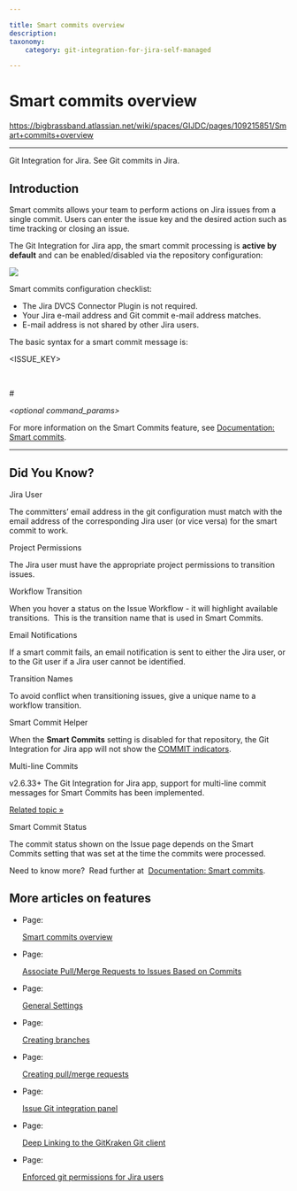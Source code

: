 ```yaml
---

title: Smart commits overview
description:
taxonomy:
    category: git-integration-for-jira-self-managed

---
```



# Smart commits overview

<https://bigbrassband.atlassian.net/wiki/spaces/GIJDC/pages/109215851/Smart+commits+overview>

* * *

  

Git Integration for Jira. See Git commits in Jira.

## **Introduction**

Smart commits allows your team to perform actions on Jira issues from a single commit. Users can enter the issue key and the desired action such as time tracking or closing an issue.

The Git Integration for Jira app, the smart commit processing is **active by default** and can be enabled/disabled via the repository configuration:

![](https://bigbrassband.com/docimgs/smart-commit-setting.png)

Smart commits configuration checklist:

*   The Jira DVCS Connector Plugin is not required.
*   Your Jira e-mail address and Git commit e-mail address matches.
*   E-mail address is not shared by other Jira users.

The basic syntax for a smart commit message is:

<ISSUE\_KEY> 

_<ignored text>_ 

#<command> 

_<optional command\_params>_

  

  

For more information on the Smart Commits feature, see [Documentation: Smart commits](/wiki/spaces/GIJDC/pages/1930398395/Smart+commits).

  

* * *

  

## **Did You Know?**

  

  

Jira User

The committers’ email address in the git configuration must match with the email address of the corresponding Jira user (or vice versa) for the smart commit to work.

  

Project Permissions

The Jira user must have the appropriate project permissions to transition issues.

  

Workflow Transition

When you hover a status on the Issue Workflow - it will highlight available transitions.  This is the transition name that is used in Smart Commits.

  

Email Notifications

If a smart commit fails, an email notification is sent to either the Jira user, or to the Git user if a Jira user cannot be identified.

  

Transition Names

To avoid conflict when transitioning issues, give a unique name to a workflow transition.

  

Smart Commit Helper

When the **Smart Commits** setting is disabled for that repository, the Git Integration for Jira app will not show the [COMMIT indicators](/wiki/spaces/GIJDC/pages/1930398529/Smart+commits+helper).

  

Multi-line Commits

v2.6.33+ The Git Integration for Jira app, support for multi-line commit messages for Smart Commits has been implemented.

[Related topic »](https://bigbrassband.atlassian.net/wiki/spaces/GIJDC/pages/1930398446/Advanced+examples#multi-line)

  

Smart Commit Status

The commit status shown on the Issue page depends on the Smart Commits setting that was set at the time the commits were processed.

Need to know more?  Read further at  [Documentation: Smart commits](/wiki/spaces/GIJDC/pages/1930398395/Smart+commits).

## More articles on features

*   Page:
    
    [Smart commits overview](/wiki/spaces/GIJDC/pages/109215851/Smart+commits+overview)
    
*   Page:
    
    [Associate Pull/Merge Requests to Issues Based on Commits](/wiki/spaces/GIJDC/pages/966852625)
    
*   Page:
    
    [General Settings](/wiki/spaces/GIJDC/pages/966852655/General+Settings)
    
*   Page:
    
    [Creating branches](/wiki/spaces/GIJDC/pages/1932460323/Creating+branches)
    
*   Page:
    
    [Creating pull/merge requests](/wiki/spaces/GIJDC/pages/1932460359)
    
*   Page:
    
    [Issue Git integration panel](/wiki/spaces/GIJDC/pages/1932329305/Issue+Git+integration+panel)
    
*   Page:
    
    [Deep Linking to the GitKraken Git client](/wiki/spaces/GIJDC/pages/1955430423/Deep+Linking+to+the+GitKraken+Git+client)
    
*   Page:
    
    [Enforced git permissions for Jira users](/wiki/spaces/GIJDC/pages/2091810817/Enforced+git+permissions+for+Jira+users)